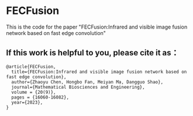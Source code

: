 # FECFusion
This is the code for the paper "FECFusion:Infrared and visible image fusion network based on fast edge convolution"

## If this work is helpful to you, please cite it as：
```
@article{FECFusion,
  title={FECFusion:Infrared and visible image fusion network based on fast edge convolution},
  author={Zhaoyu Chen, Hongbo Fan, Meiyan Ma, Dangguo Shao},
  journal={Mathematical Biosciences and Engineering},
  volume = {20(9)},
  pages = {16060-16082},
  year={2023},
}
```
